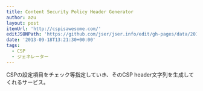 ```yaml
---
title: Content Security Policy Header Generator
author: azu
layout: post
itemUrl: 'http://cspisawesome.com/'
editJSONPath: 'https://github.com/jser/jser.info/edit/gh-pages/data/2013/09/index.json'
date: '2013-09-18T13:21:30+00:00'
tags:
  - CSP
  - ジェネレーター
---
```

CSPの設定項目をチェック等指定していき、そのCSP header文字列を生成してくれるサービス。

